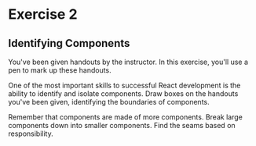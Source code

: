 # Exercise 2

## Identifying Components

You've been given handouts by the instructor. In this exercise, you'll use a pen to mark up these handouts.

One of the most important skills to successful React development is the ability to identify and isolate components. Draw boxes on the handouts you've been given, identifying the boundaries of components.

Remember that components are made of more components. Break large components down into smaller components. Find the seams based on responsibility.
